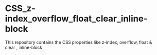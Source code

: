 # CSS_z-index_overflow_float_clear_inline-block
This repository contains the CSS properties like z-index, overflow, float &amp; clear , inline-block
